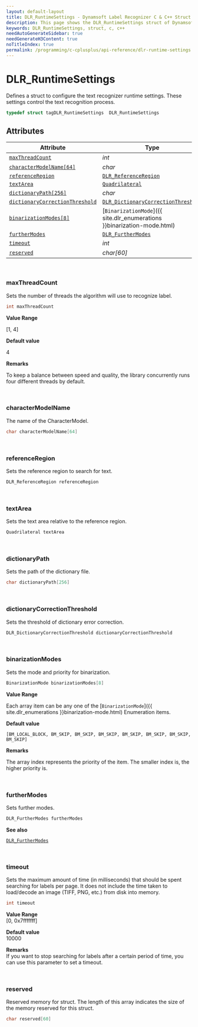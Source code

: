 ```yaml
---
layout: default-layout
title: DLR_RuntimeSettings - Dynamsoft Label Recognizer C & C++ Struct
description: This page shows the DLR_RuntimeSettings struct of Dynamsoft Label Recognizer for C & C++ Language.
keywords: DLR_RuntimeSettings, struct, c, c++
needAutoGenerateSidebar: true
needGenerateH3Content: true
noTitleIndex: true
permalink: /programming/c-cplusplus/api-reference/dlr-runtime-settings.html
---
```



# DLR_RuntimeSettings
Defines a struct to configure the text recognizer runtime settings. These settings control the text recognition process.

```cpp
typedef struct tagDLR_RuntimeSettings  DLR_RuntimeSettings
```  
  

## Attributes
  
| Attribute | Type |
|---------- | ---- |
| [`maxThreadCount`](#maxthreadcount) | *int* |
| [`characterModelName[64]`](#charactermodelname) | *char* |
| [`referenceRegion`](#referenceregion) | [`DLR_ReferenceRegion`](dlr-reference-region.html) |
| [`textArea`](#textarea) | [`Quadrilateral`](quadrilateral.html) |
| [`dictionaryPath[256]`](#dictionarypath) | *char* |
| [`dictionaryCorrectionThreshold`](#dictionarycorrectionthreshold) |  [`DLR_DictionaryCorrectionThreshold`](dlr-dictionary-correction-threshold.html) |
| [`binarizationModes[8]`](#binarizationmodes) | [`BinarizationMode`]({{ site.dlr_enumerations }}binarization-mode.html) |
| [`furtherModes`](#furthermodes) | [`DLR_FurtherModes`](dlr-further-modes.html)|
| [`timeout`](#timeout) | *int* |
| [`reserved`](#reserved) | *char\[60\]* |


&nbsp;

### maxThreadCount
Sets the number of threads the algorithm will use to recognize label.
```cpp
int maxThreadCount
```

**Value Range**

[1, 4]

**Default value**

4

**Remarks**

To keep a balance between speed and quality, the library concurrently runs four different threads by default.

&nbsp;

### characterModelName
The name of the CharacterModel.
```cpp
char characterModelName[64]
```

&nbsp;

### referenceRegion
Sets the reference region to search for text.
```cpp
DLR_ReferenceRegion referenceRegion
```

&nbsp;

### textArea
Sets the text area relative to the reference region.
```cpp
Quadrilateral textArea
```

&nbsp;

### dictionaryPath
Sets the path of the dictionary file.
```cpp
char dictionaryPath[256]
```

&nbsp;

### dictionaryCorrectionThreshold
Sets the threshold of dictionary error correction.
```cpp
DLR_DictionaryCorrectionThreshold dictionaryCorrectionThreshold
```

&nbsp;

### binarizationModes
Sets the mode and priority for binarization.

```cpp
BinarizationMode binarizationModes[8]
```

**Value Range**

Each array item can be any one of the [`BinarizationMode`]({{ site.dlr_enumerations }}binarization-mode.html) Enumeration items.

**Default value**

`[BM_LOCAL_BLOCK, BM_SKIP, BM_SKIP, BM_SKIP, BM_SKIP, BM_SKIP, BM_SKIP, BM_SKIP]`

**Remarks**

The array index represents the priority of the item. The smaller index is, the higher priority is.


&nbsp;

### furtherModes
Sets further modes.

```cpp
DLR_FurtherModes furtherModes
```

**See also**

[`DLR_FurtherModes`](dlr-further-modes.html)

&nbsp;

### timeout
Sets the maximum amount of time (in milliseconds) that should be spent searching for labels per page. It does not include the time taken to load/decode an image (TIFF, PNG, etc.) from disk into memory.
```cpp
int timeout
```

**Value Range**   
    [0, 0x7fffffff]

**Default value**   
    10000

**Remarks**       
    If you want to stop searching for labels after a certain period of time, you can use this parameter to set a timeout.

&nbsp;

### reserved
Reserved memory for struct. The length of this array indicates the size of the memory reserved for this struct.
```cpp
char reserved[60]
```

